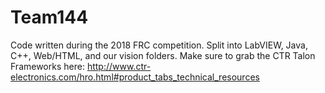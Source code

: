 # Team144
Code written during the 2018 FRC competition. Split into LabVIEW, Java, C++, Web/HTML, and our vision folders.
Make sure to grab the CTR Talon Frameworks here: http://www.ctr-electronics.com/hro.html#product_tabs_technical_resources
